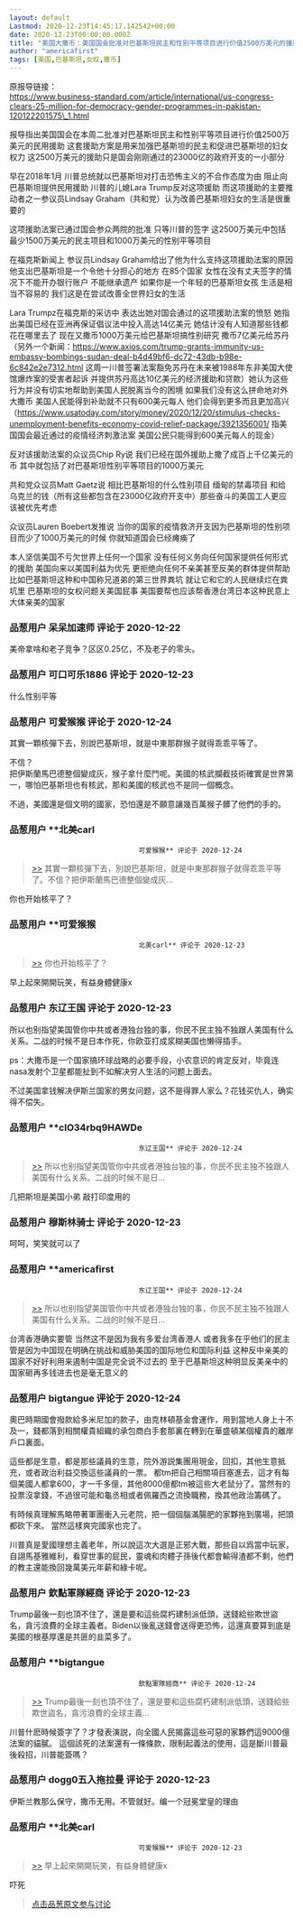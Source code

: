 ```yaml
---
layout: default
Lastmod: 2020-12-23T14:45:17.142542+00:00
date: 2020-12-23T00:00:00.000Z
title: "美国大撒币：美国国会批准对巴基斯坦民主和性别平等项目进行价值2500万美元的援助"
author: "americafirst"
tags: [美国,巴基斯坦,女权,撒币]
---
```


原报导链接：  
https://www.business-standard.com/article/international/us-congress-clears-25-million-for-democracy-gender-programmes-in-pakistan-120122201575\_1.html  
  
报导指出美国国会在本周二批准对巴基斯坦民主和性别平等项目进行价值2500万美元的民用援助 这套援助方案是用来加强巴基斯坦的民主和促进巴基斯坦的妇女权力 这2500万美元的援助只是国会刚刚通过的23000亿的政府开支的一小部分   
  
早在2018年1月 川普总统就以巴基斯坦对打击恐怖主义的不合作态度为由 阻止向巴基斯坦提供民用援助 川普的儿媳Lara Trump反对这项援助 而这项援助的主要推动者之一参议员Lindsay Graham（共和党）认为改善巴基斯坦妇女的生活是很重要的  
  
这项援助法案已通过国会参众两院的批准 只等川普的签字 这2500万美元中包括最少1500万美元的民主项目和1000万美元的性别平等项目   
  
在福克斯新闻上 参议员Lindsay Graham给出了他为什么支持这项援助法案的原因 他支出巴基斯坦是一个令他十分担心的地方 在85个国家 女性在没有丈夫签字的情况下不能开办银行账户 不能继承遗产 如果你是一个年轻的巴基斯坦女孩 生活是相当不容易的 我们这是在尝试改善全世界妇女的生活  
  
Lara Trumpz在福克斯的采访中 表达出她对国会通过的这项援助法案的愤怒 她指出美国已经在亚洲再保证倡议法中投入高达14亿美元 她估计没有人知道那些钱都花在哪里去了 现在又撒币1000万美元给巴基斯坦搞性别研究 撒币7亿美元给苏丹（另外一个新闻：https://www.axios.com/trump-grants-immunity-us-embassy-bombings-sudan-deal-b4d49bf6-dc72-43db-b98e-6c842e2e7312.html 这周一川普签署法案豁免苏丹在未来被1988年东非美国大使馆爆炸案的受害者起诉 并提供苏丹高达10亿美元的经济援助和贷款）她认为这些行为并没有切实地帮助到美国人民脱离当今的困境 如果我们没有这么拼命地对外大撒币 美国人民能得到补助就不只有600美元每人 他们会得到更多而且更加高兴（https://www.usatoday.com/story/money/2020/12/20/stimulus-checks-unemployment-benefits-economy-covid-relief-package/3921356001/ 指美国国会最近通过的疫情经济刺激法案 美国公民只能得到600美元每人的现金）  
  
反对该援助法案的众议员Chip Ry说 我们已经在国外援助上撒了成百上千亿美元的币 其中就包括了对巴基斯坦性别平等项目的1000万美元   
  
共和党众议员Matt Gaetz说 相比巴基斯坦的什么性别项目 缅甸的禁毒项目 和给乌克兰的钱（所有这些都包含在23000亿政府开支中）那些奋斗的美国工人更应该被优先考虑   
  
众议员Lauren Boebert发推说 当你的国家的疫情救济开支因为巴基斯坦的性别项目而少了1000万美元的时候 你就知道国会已经瘫痪了  
  
本人坚信美国不亏欠世界上任何一个国家 没有任何义务向任何国家提供任何形式的援助 美国向来以美国利益为优先 更拒绝向任何不亲美甚至反美的群体提供帮助  比如巴基斯坦这种和中国称兄道弟的第三世界粪坑 就让它和它的人民继续烂在粪坑里 巴基斯坦的女权问题关美国屁事 美国要帮也应该帮香港台湾日本这种民意上大体亲美的国家

            
### 品葱用户 **呆呆加速师** 评论于 2020-12-22
        
美帝拿啥和老子竞争？区区0.25亿，不及老子的零头。
        


            
### 品葱用户 **可口可乐1886** 评论于 2020-12-23
        
什么性别平等
        


            
### 品葱用户 **可爱猴猴** 评论于 2020-12-24
        
其實一顆核彈下去，別說巴基斯坦，就是中東那群猴子就得乖乖平等了。  
  
不信？  
把伊斯蘭馬巴德整個變成灰，猴子拿什麼鬥呢。美國的核武攔截技術確實是世界第一，哪怕巴基斯坦也有核武，那和美國的核武也不是同一個概念。  
  
不過，美國還是個文明的國家，恐怕還是不願意讓幾百萬猴子髒了他們的手的。
        


            
### 品葱用户 **北美carl				
									可爱猴猴** 评论于 2020-12-24
        
> [\>>]( "/article/item_id-569224#") 其實一顆核彈下去，別說巴基斯坦，就是中東那群猴子就得乖乖平等了。不信？把伊斯蘭馬巴德整個變成灰...

  
你也开始核平了？
        


            
### 品葱用户 **可爱猴猴				
									北美carl** 评论于 2020-12-23
        
> [\>>]( "/article/item_id-569234#") 你也开始核平了？

  
  
早上起來開開玩笑，有益身體健康x
        


            
### 品葱用户 **东辽王国** 评论于 2020-12-23
        
所以也别指望美国管你中共或者港独台独的事，你民不民主独不独跟人美国有什么关系。二战的时候不是日本作死，你欧亚打成浆糊美国也懒得插手。  
  
ps：大撒币是一个国家搞环球战略的必要手段，小农意识的肯定反对，毕竟连nasa发射个卫星都能扯到不如解决穷人生活的问题上面去。  
  
不过美国拿钱解决伊斯兰国家的男女问题，这不是得罪人家么？花钱买仇人，确实得不偿失。
        


            
### 品葱用户 **clO34rbq9HAWDe				
									东辽王国** 评论于 2020-12-24
        
> [\>>]( "/article/item_id-569255#") 所以也别指望美国管你中共或者港独台独的事，你民不民主独不独跟人美国有什么关系。二战的时候不是日...

  
  
几把斯坦是美国小弟 敲打印度用的
        


            
### 品葱用户 **穆斯林骑士** 评论于 2020-12-23
        
呵呵，笑笑就可以了
        


            
### 品葱用户 **americafirst				
									东辽王国** 评论于 2020-12-24
        
> [\>>]( "/article/item_id-569255#") 所以也别指望美国管你中共或者港独台独的事，你民不民主独不独跟人美国有什么关系。二战的时候不是日...

  
  
台湾香港确实要管 当然这不是因为我有多爱台湾香港人 或者我多在乎他们的民主 管是因为中国现在明确在挑战和威胁美国的国际地位和国际利益 这种反中亲美的国家不好好利用来遏制中国是完全说不过去的 至于巴基斯坦这种明显反美亲中的国家砸再多钱进去也是毫无意义的
        


            
### 品葱用户 **bigtangue** 评论于 2020-12-24
        
奧巴時期國會撥款給多米尼加的款子，由克林頓基金會運作，用到當地人身上十不及一，錢都落到相關權貴組織的承包商白手套那裏在轉到在華盛頓某個權貴的離岸戶口裏面。  
  
這些都是生意，都是那些議員的生意，院外游説集團用現金，回扣，其他生意抵充，或者政治利益交換這些議員的一票。 都tm把自己相關項目塞進去，這才有每個美國人都拿600，才一千多億，其他8000億都tm被這些大老鼠分了。當然有的投票沒拿錢，不過很可能和龜丞相或者佩羅西之流換職務，換其他政治籌碼了。  
  
有時候真理解馬略帶著軍團衝入元老院，把一個個腦滿腸肥的家夥拖到廣場，把頭都砍下來。 當然這樣爽完國家也完了。  
  
川普真是愛國理想主義老年，所以說這次大選是正邪大戰，那些自以爲當中玩家，自詡馬基雅維利，看穿世事的屁民，靈魂和肉體子孫後代都會輸得渣都不剩，他們的教主還能換回幾萬美元年薪和綠卡呢。
        


            
### 品葱用户 **欽點軍隊經商** 评论于 2020-12-23
        
Trump最後一刻也頂不住了，還是要和這些腐朽建制派低頭，送錢給些欺世盜名，貪污浪費的全球主義者。Biden以後亂送錢會送得更恐怖，這還真要算到底是美國的根基厚還是共匪的韭菜多了。
        


            
### 品葱用户 **bigtangue				
									欽點軍隊經商** 评论于 2020-12-24
        
> [\>>]( "/article/item_id-569316#") Trump最後一刻也頂不住了，還是要和這些腐朽建制派低頭，送錢給些欺世盜名，貪污浪費的全球主義...

  
川普什麽時候簽字了？才發表演説，向全國人民揭露這些可惡的家夥們這9000億法案的貓膩。 這個該死的法案還有一條條款，限制起義法的使用，這是斷川普最後殺招，川普能簽嗎？
        


            
### 品葱用户 **dogg0五入拖拉曼** 评论于 2020-12-23
        
伊斯兰教那么保守，撒币无用。不管就好。编一个冠冕堂皇的理由
        


            
### 品葱用户 **北美carl				
									可爱猴猴** 评论于 2020-12-23
        
> [\>>]( "/article/item_id-569242#") 早上起來開開玩笑，有益身體健康x

  
  
吓死
        






> [点击品葱原文参与讨论](https://pincong.rocks/article/27731)

